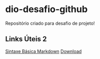 # dio-desafio-github
Repositório criado para desafio de projeto!

<h2>Links Úteis 2</h2>

[Sintaxe Básica Markdown](https://www.markdownguide.org/basic-syntax/)
[Download](https://git-scm.com/download)

